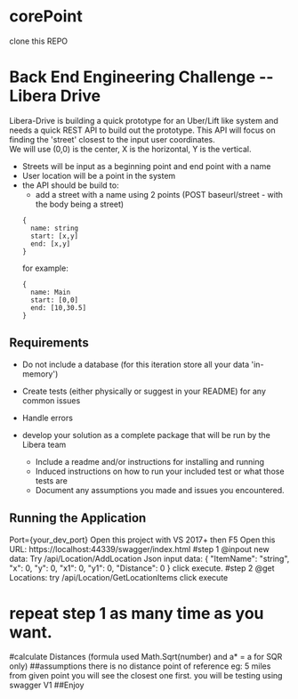 # corePoint
clone this REPO

# Back End Engineering Challenge -- Libera Drive

Libera-Drive is building a quick prototype for an Uber/Lift like system and needs a quick REST API to build out the prototype.  This API will focus on finding the 'street' closest to the input user coordinates.  
We will use (0,0) is the center, X is the horizontal, Y is the vertical.  
- Streets will be input as a beginning point and end point with a name
- User location will be a point in the system
- the API should be build to:
  - add a street with a name using 2 points (POST baseurl/street - with the body being a street)
  ```
  { 
    name: string
    start: [x,y]
    end: [x,y]
  }
  ```
  for example: 
  ```
  { 
    name: Main
    start: [0,0]
    end: [10,30.5]
  }
  ```

## Requirements
- Do not include a database (for this iteration store all your data 'in-memory')
- Create tests (either physically or suggest in your README) for any common issues
- Handle errors 

- develop your solution as a complete package that will be run by the Libera team
  - Include a readme and/or instructions for installing and running
  - Induced instructions on how to run your included test or what those tests are
  - Document any assumptions you made and issues you encountered.
  
  
  
## Running the Application
Port={your_dev_port}
Open this project with VS 2017+
then F5
Open this URL: https://localhost:44339/swagger/index.html
#step 1
@inpout new data: Try
/api/Location/AddLocation
Json input data:
{
  "ItemName": "string",
  "x": 0,
  "y": 0,
  "x1": 0,
  "y1": 0,
  "Distance": 0
}
click execute.
#step 2
@get Locations: try
/api/Location/GetLocationItems
click execute
# repeat step 1 as many time as you want.
#calculate Distances (formula used Math.Sqrt(number) and a* = a for SQR only)
##assumptions
there is no distance point of reference eg:
5 miles from given point
you will see the closest one first.
you will be testing using swagger V1
##Enjoy


